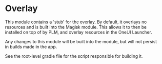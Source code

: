 # Overlay 

This module contains a 'stub' for the overlay. By default, it overlays no resources and is built
into the Magisk module. This allows it to then be installed on top of by PLM, and overlay resources
in the OneUI Launcher. 

Any changes to this module will be built into the module, but will not persist in builds made in
the app. 

See the root-level gradle file for the script responsible for building it. 